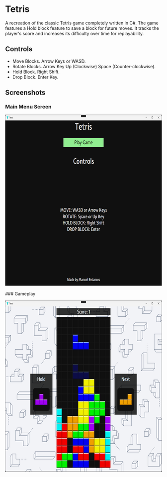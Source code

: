 # Tetris

A recreation of the classic Tetris game completely written in C#.
The game features a Hold block feature to save a block for future moves. It tracks the player's score and increases its difficulty over time for replayability.

## Controls
- Move Blocks. Arrow Keys or WASD.
- Rotate Blocks. Arrow Key Up (Clockwise) Space (Counter-clockwise).
- Hold Block. Right Shift.
- Drop Block. Enter Key.


## Screenshots

### Main Menu Screen
<p align="center">
<img src="Tetris/Assets/Screenshots/MainMenu.png" width=600 height=550>
</p>
### Gameplay
<p align="center">
<img src="Tetris/Assets/Screenshots/Gameplay.png" width=600 height=550>
</p>
